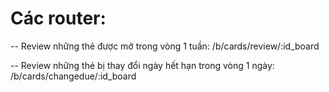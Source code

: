 # Các router:
-- Review những thẻ được mở trong vòng 1 tuần:
    /b/cards/review/:id_board

-- Review những thẻ bị thay đổi ngày hết hạn trong vòng 1 ngày:
    /b/cards/changedue/:id_board